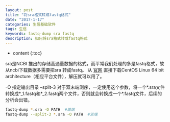 ```yaml
---
layout: post
title: "将sra格式转成fastq格式"
date: "2017-1-17"
categories: 生信基础软件
tags: 生信
keywords: fastq-dump sra fastq
description: 如何将sra格式转成fastq格式
---
```


* content
{:toc}


sra是NCBI 推出的存储高通量数据的格式，而平常我们处理的多是fastq格式，故从ncbi下载数据多需要把sra 转成fastq。 从 [官网](http://trace.ncbi.nlm.nih.gov/Traces/sra/sra.cgi?cmd=show&f=software&m=software&s=software) 直接下载CentOS Linux 64 bit architecture（相应平台文件），解压就可以用了。

-O	指定输出目录
–split-3	对于双末端测序，一定使用这个参数，将一个\*.sra文件转换成\*_1.fastq和\*_2.fastq两个文件，否则就会转换成一个\*.fastq文件，后续的分析会出错。

```bash
fastq-dump *.sra -O PATH  #单端
fastq-dump --split-3 *.sra -O PATH  #双端
```
